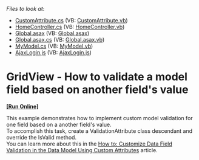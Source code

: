 <!-- default file list -->
*Files to look at*:

* [CustomAttribute.cs](./CS/App_Code/CustomAttribute.cs) (VB: [CustomAttribute.vb](./VB/App_Code/CustomAttribute.vb))
* [HomeController.cs](./CS/Controllers/HomeController.cs) (VB: [HomeController.vb](./VB/Controllers/HomeController.vb))
* [Global.asax](./CS/Global.asax) (VB: [Global.asax](./VB/Global.asax))
* [Global.asax.cs](./CS/Global.asax.cs) (VB: [Global.asax.vb](./VB/Global.asax.vb))
* [MyModel.cs](./CS/Models/MyModel.cs) (VB: [MyModel.vb](./VB/Models/MyModel.vb))
* [AjaxLogin.js](./CS/Scripts/AjaxLogin.js) (VB: [AjaxLogin.js](./VB/Scripts/AjaxLogin.js))
<!-- default file list end -->
# GridView - How to validate a model field based on another field's value
<!-- run online -->
**[[Run Online]](https://codecentral.devexpress.com/e4824)**
<!-- run online end -->


<p>This example demonstrates how to implement custom model validation for one field based on a another field's value.  <br />
To accomplish this task, create a ValidationAttribute class descendant and override the IsValid method.<br />
You can learn more about this in the <a href="http://msdn.microsoft.com/en-us/library/cc668224(v=vs.98).aspx">How to: Customize Data Field Validation in the Data Model Using Custom Attributes</a> article.<br />
 </p>

<br/>


